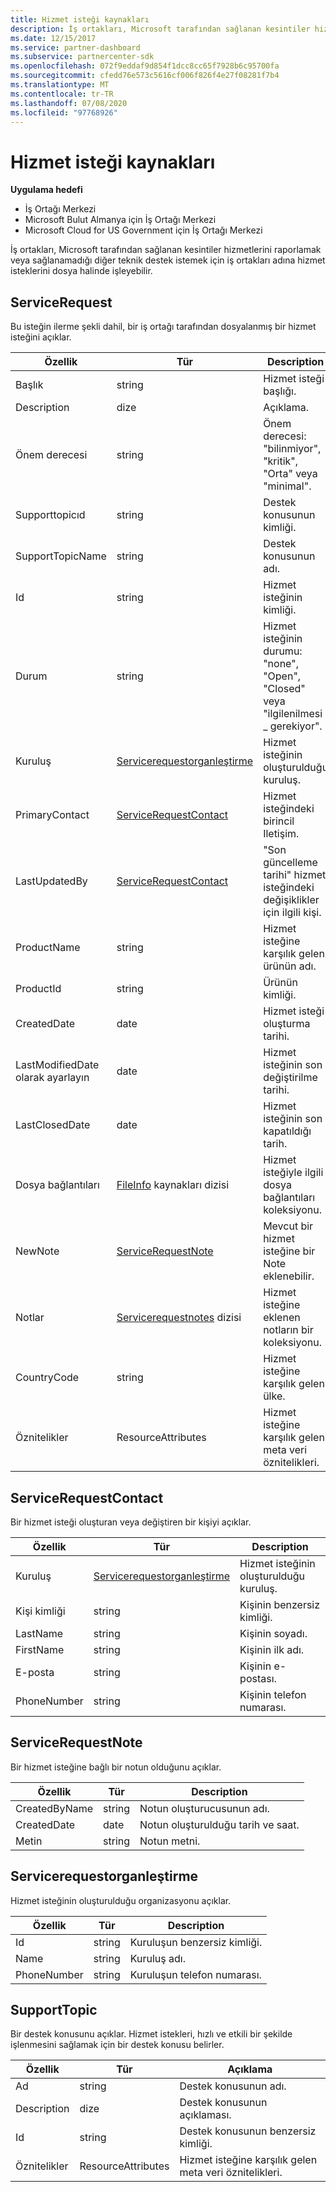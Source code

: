 ```yaml
---
title: Hizmet isteği kaynakları
description: İş ortakları, Microsoft tarafından sağlanan kesintiler hizmetlerini raporlamak veya sağlanamadığı diğer teknik destek istemek için iş ortakları adına hizmet isteklerini dosya halinde işleyebilir.
ms.date: 12/15/2017
ms.service: partner-dashboard
ms.subservice: partnercenter-sdk
ms.openlocfilehash: 072f9eddaf9d854f1dcc8cc65f7928b6c95700fa
ms.sourcegitcommit: cfedd76e573c5616cf006f826f4e27f08281f7b4
ms.translationtype: MT
ms.contentlocale: tr-TR
ms.lasthandoff: 07/08/2020
ms.locfileid: "97768926"
---
```

# <a name="service-request-resources"></a>Hizmet isteği kaynakları

**Uygulama hedefi**

- İş Ortağı Merkezi
- Microsoft Bulut Almanya için İş Ortağı Merkezi
- Microsoft Cloud for US Government için İş Ortağı Merkezi

İş ortakları, Microsoft tarafından sağlanan kesintiler hizmetlerini raporlamak veya sağlanamadığı diğer teknik destek istemek için iş ortakları adına hizmet isteklerini dosya halinde işleyebilir.

## <a name="servicerequest"></a>ServiceRequest

Bu isteğin ilerme şekli dahil, bir iş ortağı tarafından dosyalanmış bir hizmet isteğini açıklar.

| Özellik         | Tür                                                          | Description                                                                          |
|------------------|---------------------------------------------------------------|--------------------------------------------------------------------------------------|
| Başlık            | string                                                        | Hizmet isteği başlığı.                                                           |
| Description      | dize                                                        | Açıklama.                                                                     |
| Önem derecesi         | string                                                        | Önem derecesi: "bilinmiyor", "kritik", "Orta" veya "minimal".                       |
| Supporttopicıd   | string                                                        | Destek konusunun kimliği.                                                         |
| SupportTopicName | string                                                        | Destek konusunun adı.                                                       |
| Id               | string                                                        | Hizmet isteğinin kimliği.                                                       |
| Durum           | string                                                        | Hizmet isteğinin durumu: "none", "Open", "Closed" veya "ilgilenilmesi \_ gerekiyor". |
| Kuruluş     | [Servicerequestorganleştirme](#servicerequestorganization)     | Hizmet isteğinin oluşturulduğu kuruluş.                               |
| PrimaryContact   | [ServiceRequestContact](#servicerequestcontact)               | Hizmet isteğindeki birincil Iletişim.                                              |
| LastUpdatedBy    | [ServiceRequestContact](#servicerequestcontact)               | "Son güncelleme tarihi" hizmet isteğindeki değişiklikler için ilgili kişi.                        |
| ProductName      | string                                                        | Hizmet isteğine karşılık gelen ürünün adı.                     |
| ProductId        | string                                                        | Ürünün kimliği.                                                               |
| CreatedDate      | date                                                          | Hizmet isteği oluşturma tarihi.                                          |
| LastModifiedDate olarak ayarlayın | date                                                          | Hizmet isteğinin son değiştirilme tarihi.                                 |
| LastClosedDate   | date                                                          | Hizmet isteğinin son kapatıldığı tarih.                                   |
| Dosya bağlantıları        | [FileInfo](utility-resources.md#fileinfo) kaynakları dizisi | Hizmet isteğiyle ilgili dosya bağlantıları koleksiyonu.                    |
| NewNote          | [ServiceRequestNote](#servicerequestnote)                     | Mevcut bir hizmet isteğine bir Note eklenebilir.                                  |
| Notlar            | [Servicerequestnotes](#servicerequestnote) dizisi           | Hizmet isteğine eklenen notların bir koleksiyonu.                                  |
| CountryCode      | string                                                        | Hizmet isteğine karşılık gelen ülke.                                    |
| Öznitelikler       | ResourceAttributes                                            | Hizmet isteğine karşılık gelen meta veri öznitelikleri.                        |

## <a name="servicerequestcontact"></a>ServiceRequestContact

Bir hizmet isteği oluşturan veya değiştiren bir kişiyi açıklar.

| Özellik     | Tür                                                      | Description                                            |
|--------------|-----------------------------------------------------------|--------------------------------------------------------|
| Kuruluş | [Servicerequestorganleştirme](#servicerequestorganization) | Hizmet isteğinin oluşturulduğu kuruluş. |
| Kişi kimliği    | string                                                    | Kişinin benzersiz kimliği.                               |
| LastName     | string                                                    | Kişinin soyadı.                          |
| FirstName    | string                                                    | Kişinin ilk adı.                         |
| E-posta        | string                                                    | Kişinin e-postası.                              |
| PhoneNumber  | string                                                    | Kişinin telefon numarası.                       |

## <a name="servicerequestnote"></a>ServiceRequestNote

Bir hizmet isteğine bağlı bir notun olduğunu açıklar.

| Özellik      | Tür   | Description                                  |
|---------------|--------|----------------------------------------------|
| CreatedByName | string | Notun oluşturucusunun adı.         |
| CreatedDate   | date   | Notun oluşturulduğu tarih ve saat. |
| Metin          | string | Notun metni.                        |

## <a name="servicerequestorganization"></a>Servicerequestorganleştirme

Hizmet isteğinin oluşturulduğu organizasyonu açıklar.

| Özellik    | Tür   | Description                           |
|-------------|--------|---------------------------------------|
| Id          | string | Kuruluşun benzersiz kimliği.    |
| Name        | string | Kuruluş adı.         |
| PhoneNumber | string | Kuruluşun telefon numarası. |

## <a name="supporttopic"></a>SupportTopic

Bir destek konusunu açıklar. Hizmet istekleri, hızlı ve etkili bir şekilde işlenmesini sağlamak için bir destek konusu belirler.

| Özellik    | Tür               | Açıklama                                                   |
|-------------|--------------------|---------------------------------------------------------------|
| Ad        | string             | Destek konusunun adı.                                |
| Description | dize             | Destek konusunun açıklaması.                         |
| Id          | string             | Destek konusunun benzersiz kimliği.                           |
| Öznitelikler  | ResourceAttributes | Hizmet isteğine karşılık gelen meta veri öznitelikleri. |

